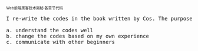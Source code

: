 <p style="font-size:10">Web前端黑客技术揭秘 各章节代码</p><pre>
I re-write the codes in the book written by Cos. The purpose of the re-writing is to:</br>
a. understand the codes well
b. change the codes based on my own experience
c. communicate with other beginners
</pre>
